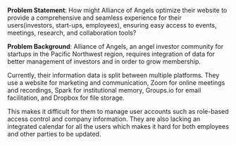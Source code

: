 **Problem Statement**: How might Alliance of Angels optimize their website to provide a comprehensive and seamless experience for their users(investors, start-ups, employees), ensuring easy access to events, meetings, research, and collaboration tools?

**Problem Background**: Alliance of Angels, an angel investor community for startups in the Pacific Northwest region, requires integration of data for better management of investors and in order to grow membership.

Currently, their information data is split between multiple platforms. They use a website for marketing and communication, Zoom for online meetings and recordings, Spark for institutional memory, Groups.io for email facilitation, and Dropbox for file storage.

This makes it difficult for them to manage user accounts such as role-based access control and company information. They are also lacking an integrated calendar for all the users which makes it hard for both employees and other parties to be updated.
